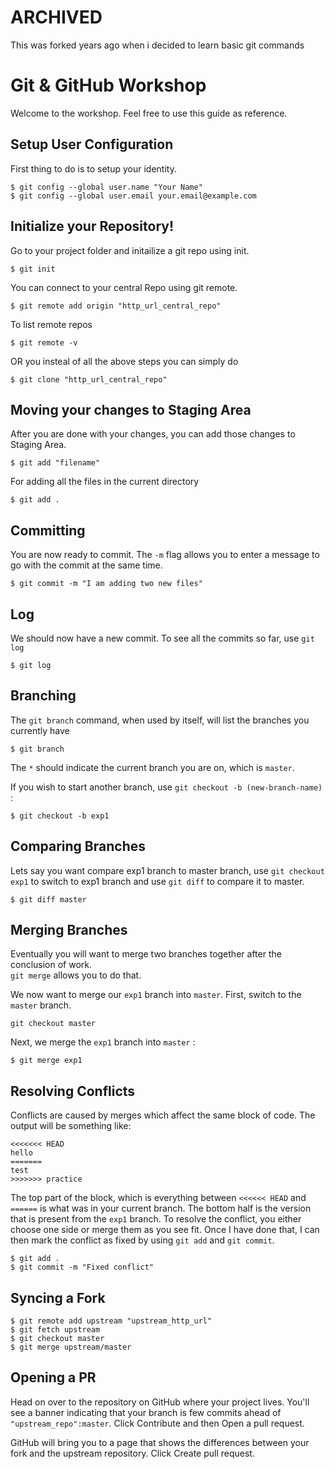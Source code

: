 # ARCHIVED #

This was forked years ago when i decided to learn basic git commands


Git & GitHub Workshop
=====================

Welcome to the workshop. Feel free to use this guide as reference.

Setup User Configuration
------------------------

First thing to do is to setup your identity.

    $ git config --global user.name "Your Name"
    $ git config --global user.email your.email@example.com
    
Initialize your Repository!
--------------------------

Go to your project folder and initailize a git repo using init.

    $ git init

You can connect to your central Repo using git remote.

    $ git remote add origin "http_url_central_repo"

To list remote repos

    $ git remote -v
    
OR you insteal of all the above steps you can simply do

    $ git clone "http_url_central_repo"

Moving your changes to Staging Area
-----------------------------------

After you are done with your changes, you can add those changes to Staging Area.

    $ git add "filename"
    
For adding all the files in the current directory

    $ git add .
    
Committing
----------

You are now ready to commit. The `-m` flag allows you to enter a message
to go with the commit at the same time.

    $ git commit -m "I am adding two new files"
    
Log
---

We should now have a new commit. To see all the commits so far, use
`git log`

    $ git log
    
Branching
---------

The `git branch` command, when used by
itself, will list the branches you currently have

    $ git branch

The `*` should indicate the current branch you are on, which is
`master`.

If you wish to start another branch, use
`git checkout -b (new-branch-name)` :

    $ git checkout -b exp1
    
Comparing Branches
------------------

Lets say you want compare exp1 branch to master branch, use
`git checkout exp1` to switch to exp1 branch and use `git diff` to compare it to master.

    $ git diff master
    
Merging Branches
----------------

Eventually you will want to merge two branches
together after the conclusion of work.\
`git merge` allows you to do that.

We now want to merge our `exp1` branch into `master`. First, switch to
the `master` branch.

    git checkout master

Next, we merge the `exp1` branch into `master` :

    $ git merge exp1
    
Resolving Conflicts
-------------------

Conflicts are caused by merges which affect the same block of code.
The output will be something like:

    <<<<<<< HEAD
    hello
    =======
    test
    >>>>>>> practice
    
The top part of the block, which is everything between `<<<<<< HEAD` and `======` is
what was in your current branch. The bottom half is the version that is present from the `exp1` branch.
To resolve the conflict, you either choose one side or merge them as you see fit.
Once I have done that, I can then mark the conflict as fixed by using
`git add` and `git commit`.

    $ git add .
    $ git commit -m "Fixed conflict"

Syncing a Fork
--------------

    $ git remote add upstream "upstream_http_url"
    $ git fetch upstream
    $ git checkout master
    $ git merge upstream/master
    
Opening a PR
------------

Head on over to the repository on GitHub where your project lives. You'll see a banner indicating that your branch is few commits ahead of `"upstream_repo":master`. Click Contribute and then Open a pull request.

GitHub will bring you to a page that shows the differences between your fork and the upstream repository. Click Create pull request.
